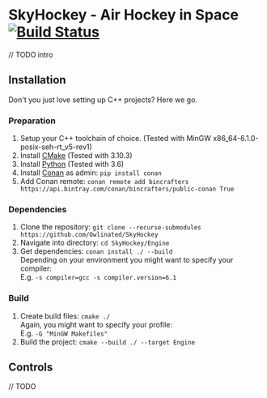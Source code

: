 # SkyHockey - Air Hockey in Space [![Build Status](https://travis-ci.org/Owlinated/SkyHockey.svg?branch=master)](https://travis-ci.org/Owlinated/SkyHockey)

// TODO intro

## Installation

Don't you just love setting up C++ projects? Here we go.

### Preparation

1. Setup your C++ toolchain of choice. (Tested with MinGW x86_64-6.1.0-posix-seh-rt_v5-rev1)
2. Install [CMake](https://cmake.org/download/) (Tested with 3.10.3)
3. Install [Python](https://www.python.org/downloads/) (Tested with 3.6)
4. Install [Conan](https://www.conan.io/downloads.html) as admin: `pip install conan`
5. Add Conan remote: `conan remote add bincrafters https://api.bintray.com/conan/bincrafters/public-conan True`

### Dependencies

1. Clone the repository: `git clone --recurse-submodules https://github.com/Owlinated/SkyHockey`
2. Navigate into directory: `cd SkyHockey/Engine`
3. Get dependencies: `conan install ./ --build`  
Depending on your environment you might want to specify your compiler:  
E.g. `-s compiler=gcc -s compiler.version=6.1`

### Build

1. Create build files: `cmake ./`  
Again, you might want to specify your profile:  
E.g. `-G "MinGW Makefiles"`
2. Build the project: `cmake --build ./ --target Engine`

## Controls
// TODO
